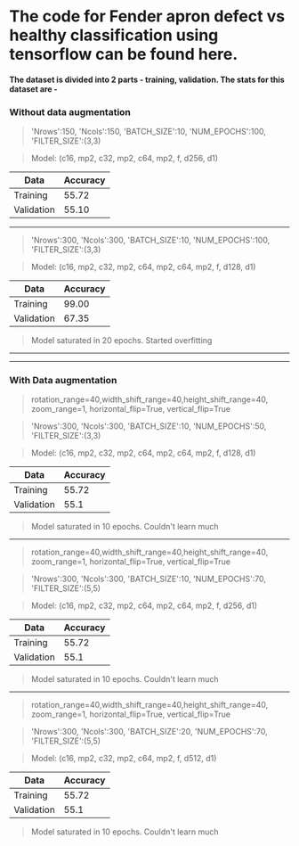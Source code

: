 # The code for Fender apron defect vs healthy classification using tensorflow can be found here.
#### The dataset is divided into 2 parts - training, validation.  The stats for this dataset are -  
### Without data augmentation
> 'Nrows':150, 'Ncols':150, 'BATCH_SIZE':10, 'NUM_EPOCHS':100, 'FILTER_SIZE':(3,3)  

> Model: (c16, mp2, c32, mp2, c64, mp2, f, d256, d1)

| Data | Accuracy |
| --- | --- |
| Training | 55.72 |
| Validation | 55.10 |

---
> 'Nrows':300, 'Ncols':300, 'BATCH_SIZE':10, 'NUM_EPOCHS':100, 'FILTER_SIZE':(3,3)  

> Model: (c16, mp2, c32, mp2, c64, mp2, c64, mp2, f, d128, d1)

| Data | Accuracy |
| --- | ---|
| Training | 99.00 |
| Validation | 67.35 |
> Model saturated in 20 epochs. Started overfitting
---
---
### With Data augmentation
>rotation_range=40,width_shift_range=40,height_shift_range=40, zoom_range=1, horizontal_flip=True, vertical_flip=True

> 'Nrows':300, 'Ncols':300, 'BATCH_SIZE':10, 'NUM_EPOCHS':50, 'FILTER_SIZE':(3,3)  

> Model: (c16, mp2, c32, mp2, c64, mp2, c64, mp2, f, d128, d1)

| Data | Accuracy |
| --- | --- |
| Training | 55.72 |
| Validation | 55.1 |
> Model saturated in 10 epochs. Couldn't learn much
---

>rotation_range=40,width_shift_range=40,height_shift_range=40, zoom_range=1, horizontal_flip=True, vertical_flip=True

> 'Nrows':300, 'Ncols':300, 'BATCH_SIZE':10, 'NUM_EPOCHS':70, 'FILTER_SIZE':(5,5)  

> Model: (c16, mp2, c32, mp2, c64, mp2, c64, mp2, f, d256, d1)

| Data | Accuracy |
| --- | --- |
| Training | 55.72 |
| Validation | 55.1 |
> Model saturated in 10 epochs. Couldn't learn much
---

>rotation_range=40,width_shift_range=40,height_shift_range=40, zoom_range=1, horizontal_flip=True, vertical_flip=True

> 'Nrows':300, 'Ncols':300, 'BATCH_SIZE':20, 'NUM_EPOCHS':70, 'FILTER_SIZE':(5,5)  

> Model: (c16, mp2, c32, mp2, c64, mp2, f, d512, d1)

| Data | Accuracy |
| --- | --- |
| Training | 55.72 |
| Validation | 55.1 |
> Model saturated in 10 epochs. Couldn't learn much
